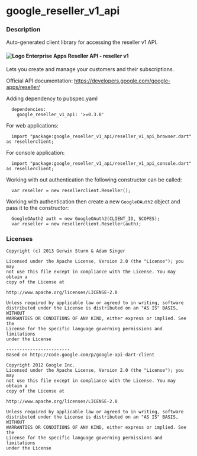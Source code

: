 # google_reseller_v1_api

### Description

Auto-generated client library for accessing the reseller v1 API.

#### ![Logo](http://www.google.com/images/icons/product/search-16.gif) Enterprise Apps Reseller API - reseller v1

Lets you create and manage your customers and their subscriptions.

Official API documentation: https://developers.google.com/google-apps/reseller/

Adding dependency to pubspec.yaml

```
  dependencies:
    google_reseller_v1_api: '>=0.3.8'
```

For web applications:

```
  import "package:google_reseller_v1_api/reseller_v1_api_browser.dart" as resellerclient;
```

For console application:

```
  import "package:google_reseller_v1_api/reseller_v1_api_console.dart" as resellerclient;
```

Working with out authentication the following constructor can be called:

```
  var reseller = new resellerclient.Reseller();
```

Working with authentication then create a new `GoogleOAuth2` object and pass it to the constructor:


```
  GoogleOAuth2 auth = new GoogleOAuth2(CLIENT_ID, SCOPES);
  var reseller = new resellerclient.Reseller(auth);
```

### Licenses

```
Copyright (c) 2013 Gerwin Sturm & Adam Singer

Licensed under the Apache License, Version 2.0 (the "License"); you may 
not use this file except in compliance with the License. You may obtain a 
copy of the License at

http://www.apache.org/licenses/LICENSE-2.0

Unless required by applicable law or agreed to in writing, software
distributed under the License is distributed on an "AS IS" BASIS, WITHOUT
WARRANTIES OR CONDITIONS OF ANY KIND, either express or implied. See the
License for the specific language governing permissions and limitations 
under the License

------------------------
Based on http://code.google.com/p/google-api-dart-client

Copyright 2012 Google Inc.
Licensed under the Apache License, Version 2.0 (the "License"); you may 
not use this file except in compliance with the License. You may obtain a
copy of the License at

http://www.apache.org/licenses/LICENSE-2.0

Unless required by applicable law or agreed to in writing, software
distributed under the License is distributed on an "AS IS" BASIS, WITHOUT
WARRANTIES OR CONDITIONS OF ANY KIND, either express or implied. See the
License for the specific language governing permissions and limitations 
under the License

```
